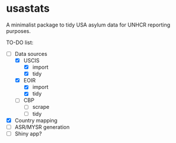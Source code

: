 # usastats

A minimalist package to tidy USA asylum data for UNHCR reporting purposes.

TO-DO list:
- [ ] Data sources
  - [x] USCIS
    - [x] import
    - [x] tidy
  - [x] EOIR
    - [x] import
    - [x] tidy
  - [ ] CBP
    - [ ] scrape
    - [ ] tidy
- [x] Country mapping
- [ ] ASR/MYSR generation
- [ ] Shiny app?
